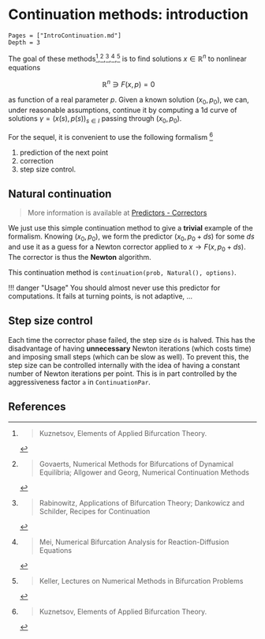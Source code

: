 # Continuation methods: introduction

```@contents
Pages = ["IntroContinuation.md"]
Depth = 3
```

The goal of these methods[^Kuz],[^Govaerts],[^Rabinowitz],[^Mei],[^Keller] is to find solutions $x\in\mathbb R^n$ to nonlinear equations

$$\mathbb R^n\ni F(x,p) = 0 \quad\tag{E}$$

as function of a real parameter $p$. Given a known solution $(x_0,p_0)$, we can, under reasonable assumptions, continue it by computing a 1d curve of solutions $\gamma = (x(s),p(s))_{s\in I}$ passing through $(x_0,p_0)$.

For the sequel, it is convenient to use the following formalism [^Kuz]

1. prediction of the next point
2. correction
3. step size control.


## Natural continuation

> More information is available at [Predictors - Correctors](@ref)

We just use this simple continuation method to give a **trivial** example of the formalism.
Knowing $(x_0, p_0)$, we form the predictor $(x_0, p_0+ds)$ for some $ds$ and use it as a guess for a Newton corrector applied to $x\to F(x, p_0+ds)$. The corrector is thus the **Newton** algorithm.

This continuation method is `continuation(prob, Natural(), options)`.

!!! danger "Usage"
    You should almost never use this predictor for computations. It fails at turning points, is not adaptive, ... 

## Step size control

Each time the corrector phase failed, the step size ``ds`` is halved. This has the disadvantage of having **unnecessary** Newton iterations (which costs time) and imposing small steps (which can be slow as well). To prevent this, the step size can be controlled internally with the idea of having a constant number of Newton iterations per point. This is in part controlled by the aggressiveness factor `a` in `ContinuationPar`.


## References

[^Kuz]:> Kuznetsov, Elements of Applied Bifurcation Theory.

[^Govaerts]:> Govaerts, Numerical Methods for Bifurcations of Dynamical Equilibria; Allgower and Georg, Numerical Continuation Methods

[^Rabinowitz]:> Rabinowitz, Applications of Bifurcation Theory; Dankowicz and Schilder, Recipes for Continuation

[^Mei]:> Mei, Numerical Bifurcation Analysis for Reaction-Diffusion Equations

[^Keller]:> Keller, Lectures on Numerical Methods in Bifurcation Problems
